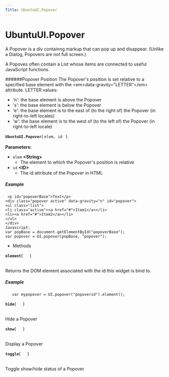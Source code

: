 ```yaml
---
Title: UbuntuUI.Popover
---
```


# UbuntuUI.Popover

<p>A Popover is a div containng markup that can pop up and disappear. (Unlike a Dialog, Popovers are not full screen.)</p>
<p>A Popoves often contain a List whose items are connected to useful JavaScript functions.</p>
<p>######Popover Position
The Popover's position is set relative to a specified base element with the &lt;em&gt;data-gravity=&quot;LETTER&quot;&lt;/em&gt; attribute. LETTER values:</p>
<ul>
<li>'n': the base element is above the Popover</li>
<li>'s': the base element is below the Popover</li>
<li>'e': the base element is to the east of (to the right of) the Popover (in right-to-left locales)</li>
<li>'w': the base element is to the west of (to the left of) the Popover (in right-to-left locale)</li>
</ul>
<strong class="name"><code>UbuntuUI.Popover</code></strong>( <code>elem, id </code> ) 
<br>
</span><br>
<strong>Parameters:</strong>
<ul class="params">
<li>
<code>elem</code> <strong>&lt;String&gt;</strong>
<ul>
<li>The element to which the Popover's position is relative</li>
</ul>
</li>
<li>
<code>id</code> <strong>&lt;ID&gt;</strong>
<ul>
<li>The id attribute of the Popover in HTML</li>
</ul>
</li>
</ul>
<h5>Example</h5>
<pre class="code prettyprint"><code> &lt;p id=&quot;popoverBase&quot;&gt;Text&lt;/p&gt;
&lt;div class=&quot;popover active&quot; data-gravity=&quot;n&quot; id=&quot;popover&quot;&gt;
&lt;ul class=&quot;list&quot;&gt;
&lt;li class=&quot;active&quot;&gt;&lt;a href=&quot;#&quot;&gt;Item1&lt;/a&gt;&lt;/li&gt;
&lt;li&gt;&lt;a href=&quot;#&quot;&gt;Item2&lt;/a&gt;&lt;/li&gt;
&lt;/ul&gt;
&lt;/div&gt;
Javascript:
var popBase = document.getElementById(&quot;popoverBase&quot;);
var popover = UI.popover(popBase, &quot;popover&quot;);</code></pre>
<ul>
<li>Methods</li>
</ul>
<strong class="name"><code>element</code></strong>( <code>  </code> ) 
<br>
</span><br>
<p>Returns the DOM element associated with the id this widget is bind to.</p>
<h5>Example</h5>
<pre class="code prettyprint"><code>   var mypopover = UI.popover(&quot;popoverid&quot;).element();</code></pre>
<strong class="name"><code>hide</code></strong>( <code>  </code> ) 
<br>
</span><br>
<p>Hide a Popover</p>
<strong class="name"><code>show</code></strong>( <code>  </code> ) 
<br>
</span><br>
<p>Display a Popover</p>
<strong class="name"><code>toggle</code></strong>( <code>  </code> ) 
<br>
</span><br>
<p>Toggle show/hide status of a Popover</p>
